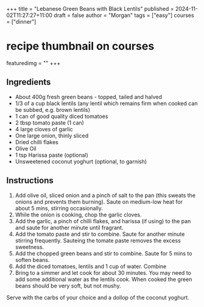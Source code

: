 +++
title = "Lebanese Green Beans with Black Lentils"
published = 2024-11-02T11:27:27+11:00
draft = false 
author = "Morgan"
tags = ["easy"]
courses = ["dinner"]
# recipe thumbnail on courses
featuredimg = ""
+++

## Ingredients

 * About 400g fresh green beans - topped, tailed and halved
 * 1/3 of a cup black lentils (any lentil which remains firm when cooked can be subbed, e.g. brown lentils)
 * 1 can of good quality diced tomatoes
 * 2 tbsp tomato paste (1 can)
 * 4 large cloves of garlic
 * One large onion, thinly sliced
 * Dried chilli flakes
 * Olive Oil 
 * 1 tsp Harissa paste (optional)
 * Unsweetened coconut yoghurt (optional, to garnish)

## Instructions

1. Add olive oil, sliced onion and a pinch of salt to the pan (this sweats the onions and prevents them burning). Saute on medium-low heat for about 5 mins, stirring occasionally.
2. While the onion is cooking, chop the garlic cloves. 
3. Add the garlic, a pinch of chilli flakes, and harissa (if using) to the pan and saute for another minute until fragrant.
4. Add the tomato paste and stir to combine. Saute for another minute stirring frequently. Sauteing the tomate paste removes the excess sweetness. 
5. Add the chopped green beans and stir to combine. Saute for 5 mins to soften beans.
6. Add the diced tomatoes, lentils and 1 cup of water. Combine
7. Bring to a simmer and let cook for about 30 minutes. You may need to add some additional water as the lentils cook. When cooked the green beans should be very soft, but not mushy.  

Serve with the carbs of your choice and a dollop of the coconut yoghurt. 






